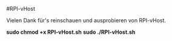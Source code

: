 #RPI-vHost

Vielen Dank für's reinschauen und ausprobieren von RPI-vHost.

<b>sudo chmod +x RPI-vHost.sh</b>
<b>sudo ./RPI-vHost.sh
